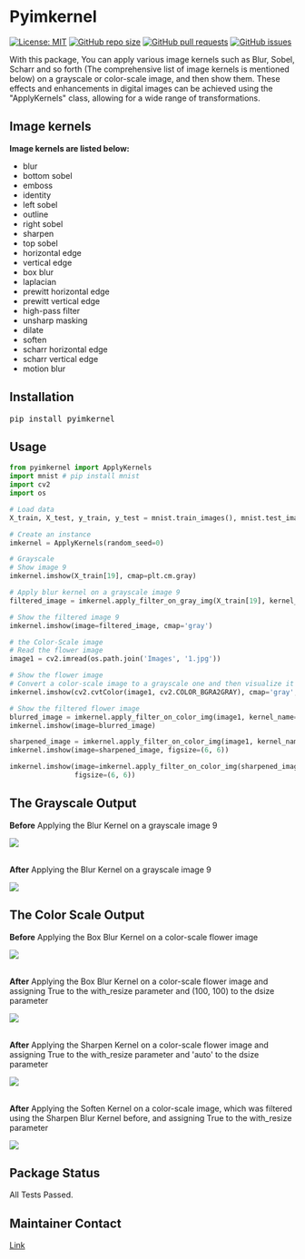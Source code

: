 # Pyimkernel
[![License: MIT](https://img.shields.io/github/license/amirho3einsedaghati/pyimkernel?color=yellow)](https://github.com/amirho3einsedaghati/pyimkernel/blob/main/LICENSE)
[![GitHub repo size](https://img.shields.io/github/repo-size/amirho3einsedaghati/pyimkernel?color=red)](https://github.com/amirho3einsedaghati/pyimkernel/)
[![GitHub pull requests](https://img.shields.io/github/issues-pr/amirho3einsedaghati/pyimkernel?color=yellow)](https://github.com/amirho3einsedaghati/pyimkernel/pulls)
[![GitHub issues](https://img.shields.io/github/issues-raw/amirho3einsedaghati/pyimkernel?color=red)](https://github.com/amirho3einsedaghati/pyimkernel/issues)

<p>
With this package, You can apply various image kernels such as Blur, Sobel, Scharr and so forth (The comprehensive list of image kernels is mentioned below) on a grayscale or color-scale image, and then show them. These effects and enhancements in digital images can be achieved using the "ApplyKernels" class, allowing for a wide range of transformations.
</p>

## Image kernels
<b> Image kernels are listed below:</b>

- blur
- bottom sobel
- emboss
- identity
- left sobel
- outline
- right sobel
- sharpen
- top sobel
- horizontal edge
- vertical edge
- box blur
- laplacian
- prewitt horizontal edge
- prewitt vertical edge
- high-pass filter
- unsharp masking
- dilate
- soften
- scharr horizontal edge
- scharr vertical edge
- motion blur

## Installation
<pre>
pip install pyimkernel
</pre>

## Usage
```python
from pyimkernel import ApplyKernels
import mnist # pip install mnist
import cv2
import os

# Load data
X_train, X_test, y_train, y_test = mnist.train_images(), mnist.test_images(), mnist.train_labels(), mnist.test_labels()

# Create an instance
imkernel = ApplyKernels(random_seed=0)

# Grayscale
# Show image 9 
imkernel.imshow(X_train[19], cmap=plt.cm.gray)

# Apply blur kernel on a grayscale image 9
filtered_image = imkernel.apply_filter_on_gray_img(X_train[19], kernel_name='blur')

# Show the filtered image 9
imkernel.imshow(image=filtered_image, cmap='gray')

# the Color-Scale image
# Read the flower image
image1 = cv2.imread(os.path.join('Images', '1.jpg'))

# Show the flower image
# Convert a color-scale image to a grayscale one and then visualize it
imkernel.imshow(cv2.cvtColor(image1, cv2.COLOR_BGRA2GRAY), cmap='gray', figsize=(6, 6))

# Show the filtered flower image
blurred_image = imkernel.apply_filter_on_color_img(image1, kernel_name='box blur', with_resize=True, dsize=(100, 100))
imkernel.imshow(image=blurred_image)

sharpened_image = imkernel.apply_filter_on_color_img(image1, kernel_name='sharpen', with_resize=True)
imkernel.imshow(image=sharpened_image, figsize=(6, 6))

imkernel.imshow(image=imkernel.apply_filter_on_color_img(sharpened_image, kernel_name='soften'),
                figsize=(6, 6))
```
## The Grayscale Output
<p><b>Before</b> Applying the Blur Kernel on a grayscale image 9</p>
<img src="https://i.postimg.cc/m23gBQW3/image9.png">
<br /><br/>

<p><b>After</b> Applying the Blur Kernel on a grayscale image 9</p>
<img src="https://i.postimg.cc/BvPWQ01W/filtered-image9.png">

## The Color Scale Output
<p><b>Before</b> Applying the Box Blur Kernel on a color-scale flower image</p>
<img src="https://i.postimg.cc/QMGm1GyZ/flower.png">
<br /><br/>

<p><b>After</b> Applying the Box Blur Kernel on a color-scale flower image and assigning True to the with_resize parameter and (100, 100) to the dsize parameter</p>
<img src="https://i.postimg.cc/fWByFZ8V/filtered-flower3.png">
<br /><br/>

<p><b>After</b> Applying the Sharpen Kernel on a color-scale flower image and assigning True to the with_resize parameter and 'auto' to the dsize parameter</p>
<img src="https://i.postimg.cc/3NCRJQTc/filtered-flower1.png">
<br /><br/>

<p><b>After</b> Applying the Soften Kernel on a color-scale image, which was filtered using the Sharpen Blur Kernel before, and assigning True to the with_resize parameter</p>
<img src="https://i.postimg.cc/KvjSYyx3/filtered-flower2.png">

## Package Status
All Tests Passed.

## Maintainer Contact
<a href="https://linktr.ee/amirhoseinsedaghati">Link</a>
